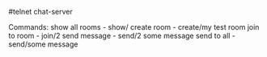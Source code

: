 #telnet chat-server

Commands:
show all rooms  - show/ 
create room     - create/my test room
join to room    - join/2
send message    - send/2 some message
send to all     - send/some message
